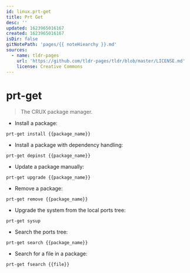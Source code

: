 ```yaml
---
id: linux.prt-get
title: Prt Get
desc: ''
updated: 1623965016167
created: 1623965016167
isDir: false
gitNotePath: 'pages/{{ noteHiearchy }}.md'
sources:
  - name: tldr-pages
    url: 'https://github.com/tldr-pages/tldr/blob/master/LICENSE.md'
    license: Creative Commons
---
```

# prt-get

> The CRUX package manager.

- Install a package:

`prt-get install {{package_name}}`

- Install a package with dependency handling:

`prt-get depinst {{package_name}}`

- Update a package manually:

`prt-get upgrade {{package_name}}`

- Remove a package:

`prt-get remove {{package_name}}`

- Upgrade the system from the local ports tree:

`prt-get sysup`

- Search the ports tree:

`prt-get search {{package_name}}`

- Search for a file in a package:

`prt-get fsearch {{file}}`

